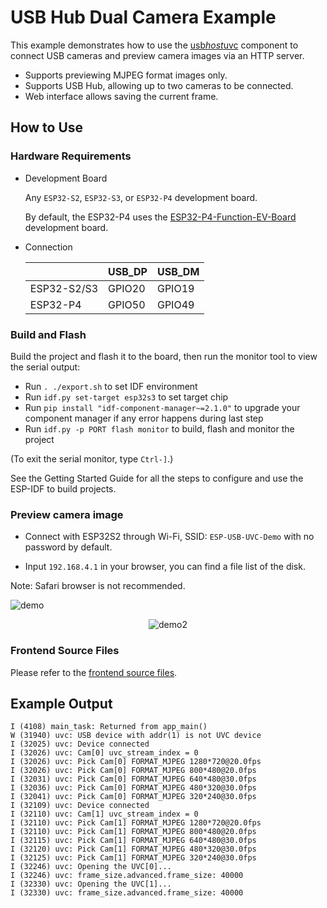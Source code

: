 # USB Hub Dual Camera Example

This example demonstrates how to use the [usb*host*uvc](https://components.espressif.com/components/espressif/usb*host*uvc) component to connect USB cameras and preview camera images via an HTTP server.

* Supports previewing MJPEG format images only.
* Supports USB Hub, allowing up to two cameras to be connected.
* Web interface allows saving the current frame.

## How to Use

### Hardware Requirements

* Development Board

    Any `ESP32-S2`, `ESP32-S3`, or `ESP32-P4` development board.

    By default, the ESP32-P4 uses the [ESP32-P4-Function-EV-Board](https://docs.espressif.com/projects/esp-dev-kits/en/latest/esp32p4/esp32-p4-function-ev-board/user_guide.html#getting-started) development board.

* Connection

    |             | USB_DP | USB_DM |
    | ----------- | ------ | ------ |
    | ESP32-S2/S3 | GPIO20 | GPIO19 |
    | ESP32-P4    | GPIO50 | GPIO49 |

### Build and Flash

Build the project and flash it to the board, then run the monitor tool to view the serial output:

* Run `. ./export.sh` to set IDF environment
* Run `idf.py set-target esp32s3` to set target chip
* Run `pip install "idf-component-manager~=2.1.0"` to upgrade your component manager if any error happens during last step
* Run `idf.py -p PORT flash monitor` to build, flash and monitor the project

(To exit the serial monitor, type `Ctrl-]`.)

See the Getting Started Guide for all the steps to configure and use the ESP-IDF to build projects.

### Preview camera image

* Connect with ESP32S2 through Wi-Fi, SSID: `ESP-USB-UVC-Demo` with no password by default.

* Input `192.168.4.1` in your browser,  you can find a file list of the disk.

Note: Safari browser is not recommended.

![demo](https://dl.espressif.com/AE/esp-iot-solution/uvc*dual*hub*camera*1.gif)

<p align="center">
  <img src="https://dl.espressif.com/AE/esp-iot-solution/uvc*dual*hub*camera*2.gif" alt="demo2">
</p>

### Frontend Source Files

Please refer to the [frontend source files](./frontend_source).

## Example Output

```
I (4108) main_task: Returned from app_main()
W (31940) uvc: USB device with addr(1) is not UVC device
I (32025) uvc: Device connected
I (32026) uvc: Cam[0] uvc_stream_index = 0
I (32026) uvc: Pick Cam[0] FORMAT_MJPEG 1280*720@20.0fps
I (32026) uvc: Pick Cam[0] FORMAT_MJPEG 800*480@20.0fps
I (32031) uvc: Pick Cam[0] FORMAT_MJPEG 640*480@30.0fps
I (32036) uvc: Pick Cam[0] FORMAT_MJPEG 480*320@30.0fps
I (32041) uvc: Pick Cam[0] FORMAT_MJPEG 320*240@30.0fps
I (32109) uvc: Device connected
I (32110) uvc: Cam[1] uvc_stream_index = 0
I (32110) uvc: Pick Cam[1] FORMAT_MJPEG 1280*720@20.0fps
I (32110) uvc: Pick Cam[1] FORMAT_MJPEG 800*480@20.0fps
I (32115) uvc: Pick Cam[1] FORMAT_MJPEG 640*480@30.0fps
I (32120) uvc: Pick Cam[1] FORMAT_MJPEG 480*320@30.0fps
I (32125) uvc: Pick Cam[1] FORMAT_MJPEG 320*240@30.0fps
I (32246) uvc: Opening the UVC[0]...
I (32246) uvc: frame_size.advanced.frame_size: 40000
I (32330) uvc: Opening the UVC[1]...
I (32330) uvc: frame_size.advanced.frame_size: 40000
```